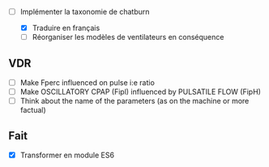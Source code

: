 -[ ] Implémenter la taxonomie de chatburn

	-[X] Traduire en français
	-[ ] Réorganiser les modèles de ventilateurs en conséquence

## VDR

- [ ] Make Fperc influenced on pulse i:e ratio
- [ ] Make OSCILLATORY CPAP (Fipl) influenced by PULSATILE FLOW (FipH)
- [ ] Think about the name of the parameters (as on the machine or
  more factual)

## Fait

-[X] Transformer en module ES6

